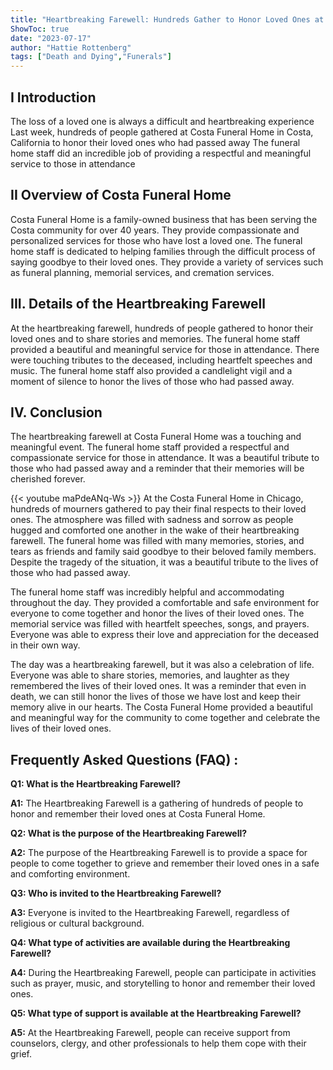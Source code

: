 ```yaml
---
title: "Heartbreaking Farewell: Hundreds Gather to Honor Loved Ones at Costa Funeral Home"
ShowToc: true 
date: "2023-07-17"
author: "Hattie Rottenberg" 
tags: ["Death and Dying","Funerals"]
---
```

## I Introduction

The loss of a loved one is always a difficult and heartbreaking experience Last week, hundreds of people gathered at Costa Funeral Home in Costa, California to honor their loved ones who had passed away The funeral home staff did an incredible job of providing a respectful and meaningful service to those in attendance

## II Overview of Costa Funeral Home

Costa Funeral Home is a family-owned business that has been serving the Costa community for over 40 years. They provide compassionate and personalized services for those who have lost a loved one. The funeral home staff is dedicated to helping families through the difficult process of saying goodbye to their loved ones. They provide a variety of services such as funeral planning, memorial services, and cremation services.

## III. Details of the Heartbreaking Farewell

At the heartbreaking farewell, hundreds of people gathered to honor their loved ones and to share stories and memories. The funeral home staff provided a beautiful and meaningful service for those in attendance. There were touching tributes to the deceased, including heartfelt speeches and music. The funeral home staff also provided a candlelight vigil and a moment of silence to honor the lives of those who had passed away.

## IV. Conclusion

The heartbreaking farewell at Costa Funeral Home was a touching and meaningful event. The funeral home staff provided a respectful and compassionate service for those in attendance. It was a beautiful tribute to those who had passed away and a reminder that their memories will be cherished forever.

{{< youtube maPdeANq-Ws >}} 
At the Costa Funeral Home in Chicago, hundreds of mourners gathered to pay their final respects to their loved ones. The atmosphere was filled with sadness and sorrow as people hugged and comforted one another in the wake of their heartbreaking farewell. The funeral home was filled with many memories, stories, and tears as friends and family said goodbye to their beloved family members. Despite the tragedy of the situation, it was a beautiful tribute to the lives of those who had passed away.

The funeral home staff was incredibly helpful and accommodating throughout the day. They provided a comfortable and safe environment for everyone to come together and honor the lives of their loved ones. The memorial service was filled with heartfelt speeches, songs, and prayers. Everyone was able to express their love and appreciation for the deceased in their own way.

The day was a heartbreaking farewell, but it was also a celebration of life. Everyone was able to share stories, memories, and laughter as they remembered the lives of their loved ones. It was a reminder that even in death, we can still honor the lives of those we have lost and keep their memory alive in our hearts. The Costa Funeral Home provided a beautiful and meaningful way for the community to come together and celebrate the lives of their loved ones.

## Frequently Asked Questions (FAQ) :
**Q1: What is the Heartbreaking Farewell?**

**A1:** The Heartbreaking Farewell is a gathering of hundreds of people to honor and remember their loved ones at Costa Funeral Home.

**Q2: What is the purpose of the Heartbreaking Farewell?**

**A2:** The purpose of the Heartbreaking Farewell is to provide a space for people to come together to grieve and remember their loved ones in a safe and comforting environment.

**Q3: Who is invited to the Heartbreaking Farewell?**

**A3:** Everyone is invited to the Heartbreaking Farewell, regardless of religious or cultural background.

**Q4: What type of activities are available during the Heartbreaking Farewell?**

**A4:** During the Heartbreaking Farewell, people can participate in activities such as prayer, music, and storytelling to honor and remember their loved ones.

**Q5: What type of support is available at the Heartbreaking Farewell?**

**A5:** At the Heartbreaking Farewell, people can receive support from counselors, clergy, and other professionals to help them cope with their grief.



